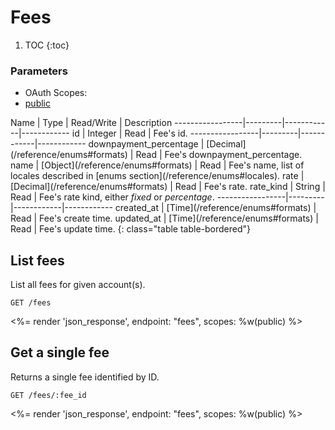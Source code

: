 # Fees

1. TOC
{:toc}

### Parameters
<ul class="nav nav-pills" role="tablist">
  <li class="disabled"><a>OAuth Scopes:</a></li>
  <li class="active"><a href="#public" role="tab" data-toggle="pill">public</a></li>
</ul>
<div class="tab-content" markdown="1">
  <div class="tab-pane active" id="public" markdown="1">
Name             | Type    | Read/Write | Description
-----------------|---------|------------|------------
id               | Integer | Read       | Fee's id.
-----------------|---------|------------|------------
downpayment_percentage | [Decimal](/reference/enums#formats) | Read       | Fee's downpayment_percentage.
name             | [Object](/reference/enums#formats)   | Read       | Fee's name, list of locales described in [enums section](/reference/enums#locales).
rate             | [Decimal](/reference/enums#formats)  | Read       | Fee's rate.
rate_kind        | String  | Read       | Fee's rate kind, either <i>fixed</i> or <i>percentage</i>.
-----------------|---------|------------|------------
created_at       | [Time](/reference/enums#formats) | Read         | Fee's create time.
updated_at       | [Time](/reference/enums#formats) | Read         | Fee's update time.
{: class="table table-bordered"}
  </div>
</div>

## List fees

List all fees for given account(s).

~~~
GET /fees
~~~

<%= render 'json_response', endpoint: "fees", scopes: %w(public) %>

## Get a single fee

Returns a single fee identified by ID.

~~~
GET /fees/:fee_id
~~~

<%= render 'json_response', endpoint: "fees", scopes: %w(public) %>
